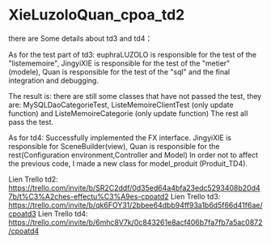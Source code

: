 # XieLuzoloQuan_cpoa_td2
there are Some details about td3 and td4：

As for the test part of td3: 
euphraLUZOLO is responsible for the test of the "listememoire", 
JingyiXIE is responsible for the test of the "metier" (modele), 
Quan is responsible for the test of the "sql" and the final integration and debugging.


The result is: 
there are still some classes that have not passed the test, 
they are: MySQLDaoCategorieTest, ListeMemoireClientTest (only update function) and ListeMemoireCategorie (only update function)
The rest all pass the test.


As for td4:
Successfully implemented the FX interface.
JingyiXIE is responsible for SceneBuilder(view),
Quan is responsible for the rest(Configuration environment,Controller and Model)
In order not to affect the previous code, I made a new class for model_produit (Produit_TD4).

Lien Trello td2:  https://trello.com/invite/b/SR2C2ddf/0d35ed64a4bfa23edc5293408b20d47b/t%C3%A2ches-effectu%C3%A9es-cpoatd2
Lien Trello td3:  https://trello.com/invite/b/qk6FOY31/2bbee64dbb94ff93a1b6d5f66d41f6ae/cpoatd3
Lien Trello td4:  https://trello.com/invite/b/6mhc8V7k/0c843261e8acf406b7fa7fb7a5ac0872/cpoatd4

